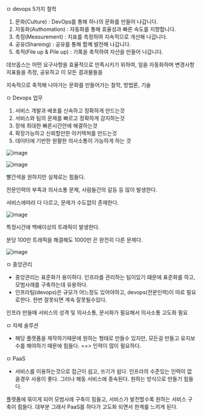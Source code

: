 ㅁ devops 5가지 철학

1. 문화(Culture) : DevOps를 통해 하나의 문화를 만들어 나갑니다.
2. 자동화(Authomation) : 자동화를 통해 효율성과 빠른 속도를 지향합니다.
3. 측정(Measurement) : 지표를 측정하여 지속적으로 개선해 나갑니다.
4. 공유(Shareing) : 공유를 통해 함꼐 발전해 나갑니다.
5. 축적(File up & Pile up) : 기록을 축적하여 자산을 만들어 나갑니다.

데브옵스는 어떤 요구사항을 효율적으로 만족시키기 위하여, 일을 자동화하며 변경사항 지표들을 측정, 공유하고 이 모든 결과물들을

지속적으로 축적해 나아가는 문화를 만들어가는 철학, 방법론, 기술


ㅁ Devops 업무

1. 서비스 개발과 배포를 신속하고 정확하게 만드는것
2. 서비스와 팀의 문제를 빠르고 정확하게 감지하는것
3. 장애 최대한 빠른시간안에 해결하는것
4. 확장가능하고 신뢰할만한 아키텍쳐를 만드는것
5. 데이터에 기반한 원활한 의사소통이 가능하게 하는 것

![image](https://user-images.githubusercontent.com/62640332/155358746-a97b04c9-1046-4463-93fd-444bc4763825.png)

![image](https://user-images.githubusercontent.com/62640332/155358947-f894a85a-cf56-4655-8a4b-5f95e07c956a.png)

빨간색을 원하지만 실제로는 힘들다.

전문인력의 부족과 의사소통 문제, 사람들간의 갈등 등 많이 발생한다.

서비스에따라 다 다르고, 문제가 수도없이 존재한다.

![image](https://user-images.githubusercontent.com/62640332/155359164-6786241e-a80e-4803-b660-408c3144a665.png)

특정시간에 백배이상의 트래픽이 발생한다.

분당 100만 트래픽을 해결해도 1000만 은 완전히 다른 문제다.

![image](https://user-images.githubusercontent.com/62640332/155359420-2e704ff3-a1a0-4401-8f35-8e356491f428.png)

ㅁ 중앙관리

- 중앙관리는 표준화가 용이하다. 인프라를 관리하는 팀이있기 떄문에 표준화를 하고, 모범사례를 구축하는데 유용하다. 
- 인프라팀(devops)은 규모가 어느정도 있어야하고, devops(전문인력)이 따로 필요로한다. 한번 잘못되면 계속 잘못될수있다. 

인프라 만들때 서비스의 성격 및 의사소통, 문서화가 필요해서 의사소통 고도화 필요

ㅁ 자체 솔루션

- 해당 플랫폼을 제작하기때문에 원하는 형태로 만들수 있지만, 모든걸 만들고 유지보수를 해야하기 때문에 힘들다. ==> 인력이 많이 필요하다.


ㅁ PaaS

- 서비스를 이용하는것으로 접근이 쉽고, 쓰기가 쉽다. 인프라의 수준있는 인력이 없을경우 사용이 좋다. 그러나 해동 서비스에 종속된다. 원하는 방식으로 만들기 힘들다.

플랫폼에 묶이게 되어 모범사례 구축이 힘들고, 서비스가 발전할수록 원하는 서비스 구축이 힘들다. 대부분 그래서 PaaS를 하다가 고도화 되면서 한계를 느끼게 된다.